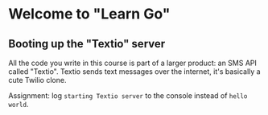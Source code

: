 # Welcome to "Learn Go"

## Booting up the "Textio" server

All the code you write in this course is part of a larger product: an SMS API called "Textio". Textio sends text messages over the internet, it's basically a cute Twilio clone.

Assignment: log `starting Textio server` to the console instead of `hello world`.